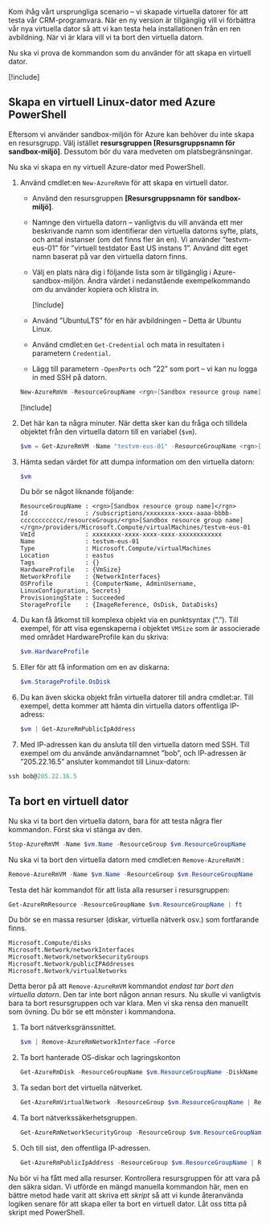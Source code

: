 Kom ihåg vårt ursprungliga scenario – vi skapade virtuella datorer för att testa vår CRM-programvara. När en ny version är tillgänglig vill vi förbättra vår nya virtuella dator så att vi kan testa hela installationen från en ren avbildning. När vi är klara vill vi ta bort den virtuella datorn.

Nu ska vi prova de kommandon som du använder för att skapa en virtuell dator.

<!-- Activate the sandbox -->
[!include[](../../../includes/azure-sandbox-activate.md)]

## <a name="create-a-linux-vm-with-azure-powershell"></a>Skapa en virtuell Linux-dator med Azure PowerShell

Eftersom vi använder sandbox-miljön för Azure kan behöver du inte skapa en resursgrupp. Välj istället **resursgruppen<rgn> </rgn>[Resursgruppsnamn för sandbox-miljö]**. Dessutom bör du vara medveten om platsbegränsningar.

Nu ska vi skapa en ny virtuell Azure-dator med PowerShell.

1. Använd cmdlet:en `New-AzureRmVm` för att skapa en virtuell dator.
    - Använd den resursgruppen **<rgn>[Resursgruppsnamn för sandbox-miljö]</rgn>**.
    - Namnge den virtuella datorn – vanligtvis du vill använda ett mer beskrivande namn som identifierar den virtuella datorns syfte, plats, och antal instanser (om det finns fler än en). Vi använder ”testvm-eus-01” för ”virtuell testdator East US instans 1”. Använd ditt eget namn baserat på var den virtuella datorn finns.
    - Välj en plats nära dig i följande lista som är tillgänglig i Azure-sandbox-miljön. Ändra värdet i nedanstående exempelkommando om du använder kopiera och klistra in.

        [!include[](../../../includes/azure-sandbox-regions-note.md)]

    - Använd ”UbuntuLTS” för en här avbildningen – Detta är Ubuntu Linux.
    - Använd cmdlet:en `Get-Credential` och mata in resultaten i parametern `Credential`.
    - Lägg till parametern `-OpenPorts` och ”22” som port – vi kan nu logga in med SSH på datorn.
 
    ```powershell
    New-AzureRmVm -ResourceGroupName <rgn>[Sandbox resource group name]</rgn> -Name "testvm-eus-01" -Credential (Get-Credential) -Location "East US" -Image UbuntuLTS -OpenPorts 22
    ```

    [!include[](../../../includes/azure-cloudshell-copy-paste-tip.md)]
    
1. Det här kan ta några minuter. När detta sker kan du fråga och tilldela objektet från den virtuella datorn till en variabel (`$vm`).

    ```powershell
    $vm = Get-AzureRmVM -Name "testvm-eus-01" -ResourceGroupName <rgn>[Sandbox resource group name]</rgn>
    ```
    
1. Hämta sedan värdet för att dumpa information om den virtuella datorn:

    ```powershell
    $vm
    ```

    Du bör se något liknande följande:

    ```output
    ResourceGroupName : <rgn>[Sandbox resource group name]</rgn>
    Id                : /subscriptions/xxxxxxxx-xxxx-aaaa-bbbb-cccccccccccc/resourceGroups/<rgn>[Sandbox resource group name]</rgn>/providers/Microsoft.Compute/virtualMachines/testvm-eus-01
    VmId              : xxxxxxxx-xxxx-xxxx-xxxx-xxxxxxxxxxxx
    Name              : testvm-eus-01
    Type              : Microsoft.Compute/virtualMachines
    Location          : eastus
    Tags              : {}
    HardwareProfile   : {VmSize}
    NetworkProfile    : {NetworkInterfaces}
    OSProfile         : {ComputerName, AdminUsername, LinuxConfiguration, Secrets}
    ProvisioningState : Succeeded
    StorageProfile    : {ImageReference, OsDisk, DataDisks}
    ```
    
1. Du kan få åtkomst till komplexa objekt via en punktsyntax (”.”). Till exempel, för att visa egenskaperna i objektet `VMSize` som är associerade med området HardwareProfile kan du skriva:

    ```powershell
    $vm.HardwareProfile
    ```

1. Eller för att få information om en av diskarna:

    ```powershell
    $vm.StorageProfile.OsDisk
    ```

1. Du kan även skicka objekt från virtuella datorer till andra cmdlet:ar. Till exempel, detta kommer att hämta din virtuella dators offentliga IP-adress:

    ```powershell
    $vm | Get-AzureRmPublicIpAddress
    ```

1. Med IP-adressen kan du ansluta till den virtuella datorn med SSH. Till exempel om du använde användarnamnet ”bob”, och IP-adressen är ”205.22.16.5” ansluter kommandot till Linux-datorn:

```powershell
ssh bob@205.22.16.5
```

## <a name="delete-a-vm"></a>Ta bort en virtuell dator

Nu ska vi ta bort den virtuella datorn, bara för att testa några fler kommandon. Först ska vi stänga av den.

```powershell
Stop-AzureRmVM -Name $vm.Name -ResourceGroup $vm.ResourceGroupName
```

Nu ska vi ta bort den virtuella datorn med cmdlet:en `Remove-AzureRmVM` :

```powershell
Remove-AzureRmVM -Name $vm.Name -ResourceGroup $vm.ResourceGroupName
```

Testa det här kommandot för att lista alla resurser i resursgruppen:

```powershell
Get-AzureRmResource -ResourceGroupName $vm.ResourceGroupName | ft
```

Du bör se en massa resurser (diskar, virtuella nätverk osv.) som fortfarande finns. 

```output
Microsoft.Compute/disks
Microsoft.Network/networkInterfaces
Microsoft.Network/networkSecurityGroups
Microsoft.Network/publicIPAddresses
Microsoft.Network/virtualNetworks
```

Detta beror på att `Remove-AzureRmVM` kommandot _endast tar bort den virtuella datorn_. Den tar inte bort någon annan resurs. Nu skulle vi vanligtvis bara ta bort resursgruppen och var klara. Men vi ska rensa den manuellt som övning. Du bör se ett mönster i kommandona.

1. Ta bort nätverksgränssnittet.

    ```powershell
    $vm | Remove-AzureRmNetworkInterface –Force
    ```
    
1. Ta bort hanterade OS-diskar och lagringskonton

    ```powershell
    Get-AzureRmDisk -ResourceGroupName $vm.ResourceGroupName -DiskName $vm.StorageProfile.OSDisk.Name | Remove-AzureRmDisk -Force
    ```

1. Ta sedan bort det virtuella nätverket.

    ```powershell
    Get-AzureRmVirtualNetwork -ResourceGroup $vm.ResourceGroupName | Remove-AzureRmVirtualNetwork -Force
    ```

1. Ta bort nätverkssäkerhetsgruppen.

    ```powershell
    Get-AzureRmNetworkSecurityGroup -ResourceGroup $vm.ResourceGroupName | Remove-AzureRmNetworkSecurityGroup -Force
    ```

1. Och till sist, den offentliga IP-adressen.

    ```powershell
    Get-AzureRmPublicIpAddress -ResourceGroup $vm.ResourceGroupName | Remove-AzureRmPublicIpAddress -Force
    ```

Nu bör vi ha fått med alla resurser. Kontrollera resursgruppen för att vara på den säkra sidan. Vi utförde en mängd manuella kommandon här, men en bättre metod hade varit att skriva ett _skript_ så att vi kunde återanvända logiken senare för att skapa eller ta bort en virtuell dator. Låt oss titta på skript med PowerShell.